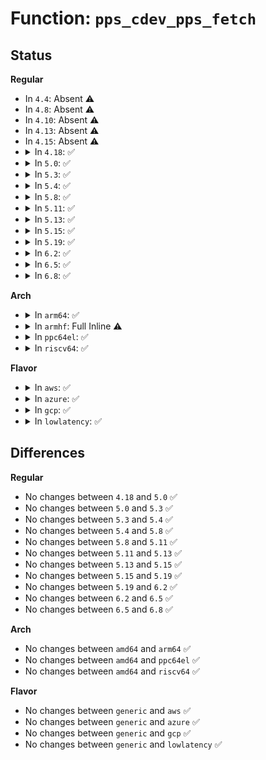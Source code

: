 # Function: <code>pps_cdev_pps_fetch</code>

## Status
<b>Regular</b>
<ul>
<li>
In <code>4.4</code>: Absent ⚠️
</li>
<li>
In <code>4.8</code>: Absent ⚠️
</li>
<li>
In <code>4.10</code>: Absent ⚠️
</li>
<li>
In <code>4.13</code>: Absent ⚠️
</li>
<li>
In <code>4.15</code>: Absent ⚠️
</li>
<li>
<details>
<summary>In <code>4.18</code>: ✅</summary>

```c
int pps_cdev_pps_fetch(struct pps_device *pps, struct pps_fdata *fdata);
```

**Collision:** Unique Static

**Inline:** No

**Transformation:** False

**Instances:**

```
In drivers/pps/pps.c (ffffffff817ddb80)
Location: drivers/pps/pps.c:67
Inline: False
Direct callers:
  - drivers/pps/pps.c:pps_cdev_compat_ioctl
  - drivers/pps/pps.c:pps_cdev_ioctl
```
**Symbols:**

```
ffffffff817ddb80-ffffffff817ddd9a: pps_cdev_pps_fetch (STB_LOCAL)
```
</details>
</li>
<li>
<details>
<summary>In <code>5.0</code>: ✅</summary>

```c
int pps_cdev_pps_fetch(struct pps_device *pps, struct pps_fdata *fdata);
```

**Collision:** Unique Static

**Inline:** No

**Transformation:** False

**Instances:**

```
In drivers/pps/pps.c (ffffffff81808fa0)
Location: drivers/pps/pps.c:67
Inline: False
Direct callers:
  - drivers/pps/pps.c:pps_cdev_compat_ioctl
  - drivers/pps/pps.c:pps_cdev_ioctl
```
**Symbols:**

```
ffffffff81808fa0-ffffffff818091ba: pps_cdev_pps_fetch (STB_LOCAL)
```
</details>
</li>
<li>
<details>
<summary>In <code>5.3</code>: ✅</summary>

```c
int pps_cdev_pps_fetch(struct pps_device *pps, struct pps_fdata *fdata);
```

**Collision:** Unique Static

**Inline:** No

**Transformation:** False

**Instances:**

```
In drivers/pps/pps.c (ffffffff8184ac50)
Location: drivers/pps/pps.c:53
Inline: False
Direct callers:
  - drivers/pps/pps.c:pps_cdev_compat_ioctl
  - drivers/pps/pps.c:pps_cdev_ioctl
```
**Symbols:**

```
ffffffff8184ac50-ffffffff8184ae56: pps_cdev_pps_fetch (STB_LOCAL)
```
</details>
</li>
<li>
<details>
<summary>In <code>5.4</code>: ✅</summary>

```c
int pps_cdev_pps_fetch(struct pps_device *pps, struct pps_fdata *fdata);
```

**Collision:** Unique Static

**Inline:** No

**Transformation:** False

**Instances:**

```
In drivers/pps/pps.c (ffffffff8187c460)
Location: drivers/pps/pps.c:53
Inline: False
Direct callers:
  - drivers/pps/pps.c:pps_cdev_compat_ioctl
  - drivers/pps/pps.c:pps_cdev_ioctl
```
**Symbols:**

```
ffffffff8187c460-ffffffff8187c666: pps_cdev_pps_fetch (STB_LOCAL)
```
</details>
</li>
<li>
<details>
<summary>In <code>5.8</code>: ✅</summary>

```c
int pps_cdev_pps_fetch(struct pps_device *pps, struct pps_fdata *fdata);
```

**Collision:** Unique Static

**Inline:** No

**Transformation:** False

**Instances:**

```
In drivers/pps/pps.c (ffffffff8194a820)
Location: drivers/pps/pps.c:53
Inline: False
Direct callers:
  - drivers/pps/pps.c:pps_cdev_compat_ioctl
  - drivers/pps/pps.c:pps_cdev_ioctl
```
**Symbols:**

```
ffffffff8194a820-ffffffff8194aa26: pps_cdev_pps_fetch (STB_LOCAL)
```
</details>
</li>
<li>
<details>
<summary>In <code>5.11</code>: ✅</summary>

```c
int pps_cdev_pps_fetch(struct pps_device *pps, struct pps_fdata *fdata);
```

**Collision:** Unique Static

**Inline:** No

**Transformation:** False

**Instances:**

```
In drivers/pps/pps.c (ffffffff81950370)
Location: drivers/pps/pps.c:53
Inline: False
Direct callers:
  - drivers/pps/pps.c:pps_cdev_compat_ioctl
  - drivers/pps/pps.c:pps_cdev_ioctl
```
**Symbols:**

```
ffffffff81950370-ffffffff81950576: pps_cdev_pps_fetch (STB_LOCAL)
```
</details>
</li>
<li>
<details>
<summary>In <code>5.13</code>: ✅</summary>

```c
int pps_cdev_pps_fetch(struct pps_device *pps, struct pps_fdata *fdata);
```

**Collision:** Unique Static

**Inline:** No

**Transformation:** False

**Instances:**

```
In drivers/pps/pps.c (ffffffff81934200)
Location: drivers/pps/pps.c:53
Inline: False
Direct callers:
  - drivers/pps/pps.c:pps_cdev_compat_ioctl
  - drivers/pps/pps.c:pps_cdev_ioctl
```
**Symbols:**

```
ffffffff81934200-ffffffff81934406: pps_cdev_pps_fetch (STB_LOCAL)
```
</details>
</li>
<li>
<details>
<summary>In <code>5.15</code>: ✅</summary>

```c
int pps_cdev_pps_fetch(struct pps_device *pps, struct pps_fdata *fdata);
```

**Collision:** Unique Static

**Inline:** No

**Transformation:** False

**Instances:**

```
In drivers/pps/pps.c (ffffffff819d7620)
Location: drivers/pps/pps.c:53
Inline: False
Direct callers:
  - drivers/pps/pps.c:pps_cdev_compat_ioctl
  - drivers/pps/pps.c:pps_cdev_ioctl
```
**Symbols:**

```
ffffffff819d7620-ffffffff819d7823: pps_cdev_pps_fetch (STB_LOCAL)
```
</details>
</li>
<li>
<details>
<summary>In <code>5.19</code>: ✅</summary>

```c
int pps_cdev_pps_fetch(struct pps_device *pps, struct pps_fdata *fdata);
```

**Collision:** Unique Static

**Inline:** No

**Transformation:** False

**Instances:**

```
In drivers/pps/pps.c (ffffffff81b3a8e0)
Location: drivers/pps/pps.c:53
Inline: False
Direct callers:
  - drivers/pps/pps.c:pps_cdev_compat_ioctl
  - drivers/pps/pps.c:pps_cdev_ioctl
```
**Symbols:**

```
ffffffff81b3a8e0-ffffffff81b3ab2b: pps_cdev_pps_fetch (STB_LOCAL)
```
</details>
</li>
<li>
<details>
<summary>In <code>6.2</code>: ✅</summary>

```c
int pps_cdev_pps_fetch(struct pps_device *pps, struct pps_fdata *fdata);
```

**Collision:** Unique Static

**Inline:** No

**Transformation:** False

**Instances:**

```
In drivers/pps/pps.c (ffffffff81cd0520)
Location: drivers/pps/pps.c:53
Inline: False
Direct callers:
  - drivers/pps/pps.c:pps_cdev_compat_ioctl
  - drivers/pps/pps.c:pps_cdev_ioctl
```
**Symbols:**

```
ffffffff81cd0520-ffffffff81cd076b: pps_cdev_pps_fetch (STB_LOCAL)
```
</details>
</li>
<li>
<details>
<summary>In <code>6.5</code>: ✅</summary>

```c
int pps_cdev_pps_fetch(struct pps_device *pps, struct pps_fdata *fdata);
```

**Collision:** Unique Static

**Inline:** No

**Transformation:** False

**Instances:**

```
In drivers/pps/pps.c (ffffffff81d37f60)
Location: drivers/pps/pps.c:53
Inline: False
Direct callers:
  - drivers/pps/pps.c:pps_cdev_compat_ioctl
  - drivers/pps/pps.c:pps_cdev_ioctl
```
**Symbols:**

```
ffffffff81d37f60-ffffffff81d381ab: pps_cdev_pps_fetch (STB_LOCAL)
```
</details>
</li>
<li>
<details>
<summary>In <code>6.8</code>: ✅</summary>

```c
int pps_cdev_pps_fetch(struct pps_device *pps, struct pps_fdata *fdata);
```

**Collision:** Unique Static

**Inline:** No

**Transformation:** False

**Instances:**

```
In drivers/pps/pps.c (ffffffff81dee1e0)
Location: drivers/pps/pps.c:53
Inline: False
Direct callers:
  - drivers/pps/pps.c:pps_cdev_compat_ioctl
  - drivers/pps/pps.c:pps_cdev_ioctl
```
**Symbols:**

```
ffffffff81dee1e0-ffffffff81dee42b: pps_cdev_pps_fetch (STB_LOCAL)
```
</details>
</li>
</ul>
<b>Arch</b>
<ul>
<li>
<details>
<summary>In <code>arm64</code>: ✅</summary>

```c
int pps_cdev_pps_fetch(struct pps_device *pps, struct pps_fdata *fdata);
```

**Collision:** Unique Static

**Inline:** No

**Transformation:** False

**Instances:**

```
In drivers/pps/pps.c (ffff800010ac55b0)
Location: drivers/pps/pps.c:53
Inline: False
Direct callers:
  - drivers/pps/pps.c:pps_cdev_compat_ioctl
  - drivers/pps/pps.c:pps_cdev_ioctl
```
**Symbols:**

```
ffff800010ac55b0-ffff800010ac5814: pps_cdev_pps_fetch (STB_LOCAL)
```
</details>
</li>
<li>
<details>
<summary>In <code>armhf</code>: Full Inline ⚠️</summary>

**Collision:** Unique Static

**Inline:** Full

**Transformation:** False

**Instances:**

```
In drivers/pps/pps.c (c0ba58b8)
Location: drivers/pps/pps.c:53
Inline: True
Inline callers:
  - drivers/pps/pps.c:pps_cdev_ioctl
```
</details>
</li>
<li>
<details>
<summary>In <code>ppc64el</code>: ✅</summary>

```c
int pps_cdev_pps_fetch(struct pps_device *pps, struct pps_fdata *fdata);
```

**Collision:** Unique Static

**Inline:** No

**Transformation:** False

**Instances:**

```
In drivers/pps/pps.c (c000000000ba6b40)
Location: drivers/pps/pps.c:53
Inline: False
Direct callers:
  - drivers/pps/pps.c:pps_cdev_compat_ioctl
  - drivers/pps/pps.c:pps_cdev_ioctl
```
**Symbols:**

```
c000000000ba6b40-c000000000ba6ecc: pps_cdev_pps_fetch (STB_LOCAL)
```
</details>
</li>
<li>
<details>
<summary>In <code>riscv64</code>: ✅</summary>

```c
int pps_cdev_pps_fetch(struct pps_device *pps, struct pps_fdata *fdata);
```

**Collision:** Unique Static

**Inline:** No

**Transformation:** False

**Instances:**

```
In drivers/pps/pps.c (ffffffe0006c48ac)
Location: drivers/pps/pps.c:53
Inline: False
Direct callers:
  - drivers/pps/pps.c:pps_cdev_ioctl
```
**Symbols:**

```
ffffffe0006c48ac-ffffffe0006c4a68: pps_cdev_pps_fetch (STB_LOCAL)
```
</details>
</li>
</ul>
<b>Flavor</b>
<ul>
<li>
<details>
<summary>In <code>aws</code>: ✅</summary>

```c
int pps_cdev_pps_fetch(struct pps_device *pps, struct pps_fdata *fdata);
```

**Collision:** Unique Static

**Inline:** No

**Transformation:** False

**Instances:**

```
In drivers/pps/pps.c (ffffffff818249d0)
Location: drivers/pps/pps.c:53
Inline: False
Direct callers:
  - drivers/pps/pps.c:pps_cdev_compat_ioctl
  - drivers/pps/pps.c:pps_cdev_ioctl
```
**Symbols:**

```
ffffffff818249d0-ffffffff81824bd6: pps_cdev_pps_fetch (STB_LOCAL)
```
</details>
</li>
<li>
<details>
<summary>In <code>azure</code>: ✅</summary>

```c
int pps_cdev_pps_fetch(struct pps_device *pps, struct pps_fdata *fdata);
```

**Collision:** Unique Static

**Inline:** No

**Transformation:** False

**Instances:**

```
In drivers/pps/pps.c (ffffffff817ec070)
Location: drivers/pps/pps.c:53
Inline: False
Direct callers:
  - drivers/pps/pps.c:pps_cdev_compat_ioctl
  - drivers/pps/pps.c:pps_cdev_ioctl
```
**Symbols:**

```
ffffffff817ec070-ffffffff817ec276: pps_cdev_pps_fetch (STB_LOCAL)
```
</details>
</li>
<li>
<details>
<summary>In <code>gcp</code>: ✅</summary>

```c
int pps_cdev_pps_fetch(struct pps_device *pps, struct pps_fdata *fdata);
```

**Collision:** Unique Static

**Inline:** No

**Transformation:** False

**Instances:**

```
In drivers/pps/pps.c (ffffffff81871910)
Location: drivers/pps/pps.c:53
Inline: False
Direct callers:
  - drivers/pps/pps.c:pps_cdev_compat_ioctl
  - drivers/pps/pps.c:pps_cdev_ioctl
```
**Symbols:**

```
ffffffff81871910-ffffffff81871b16: pps_cdev_pps_fetch (STB_LOCAL)
```
</details>
</li>
<li>
<details>
<summary>In <code>lowlatency</code>: ✅</summary>

```c
int pps_cdev_pps_fetch(struct pps_device *pps, struct pps_fdata *fdata);
```

**Collision:** Unique Static

**Inline:** No

**Transformation:** False

**Instances:**

```
In drivers/pps/pps.c (ffffffff8188d2b0)
Location: drivers/pps/pps.c:53
Inline: False
Direct callers:
  - drivers/pps/pps.c:pps_cdev_compat_ioctl
  - drivers/pps/pps.c:pps_cdev_ioctl
```
**Symbols:**

```
ffffffff8188d2b0-ffffffff8188d4d0: pps_cdev_pps_fetch (STB_LOCAL)
```
</details>
</li>
</ul>

## Differences
<b>Regular</b>
<ul>
<li>
No changes between <code>4.18</code> and <code>5.0</code> ✅
</li>
<li>
No changes between <code>5.0</code> and <code>5.3</code> ✅
</li>
<li>
No changes between <code>5.3</code> and <code>5.4</code> ✅
</li>
<li>
No changes between <code>5.4</code> and <code>5.8</code> ✅
</li>
<li>
No changes between <code>5.8</code> and <code>5.11</code> ✅
</li>
<li>
No changes between <code>5.11</code> and <code>5.13</code> ✅
</li>
<li>
No changes between <code>5.13</code> and <code>5.15</code> ✅
</li>
<li>
No changes between <code>5.15</code> and <code>5.19</code> ✅
</li>
<li>
No changes between <code>5.19</code> and <code>6.2</code> ✅
</li>
<li>
No changes between <code>6.2</code> and <code>6.5</code> ✅
</li>
<li>
No changes between <code>6.5</code> and <code>6.8</code> ✅
</li>
</ul>
<b>Arch</b>
<ul>
<li>
No changes between <code>amd64</code> and <code>arm64</code> ✅
</li>
<li>
No changes between <code>amd64</code> and <code>ppc64el</code> ✅
</li>
<li>
No changes between <code>amd64</code> and <code>riscv64</code> ✅
</li>
</ul>
<b>Flavor</b>
<ul>
<li>
No changes between <code>generic</code> and <code>aws</code> ✅
</li>
<li>
No changes between <code>generic</code> and <code>azure</code> ✅
</li>
<li>
No changes between <code>generic</code> and <code>gcp</code> ✅
</li>
<li>
No changes between <code>generic</code> and <code>lowlatency</code> ✅
</li>
</ul>
